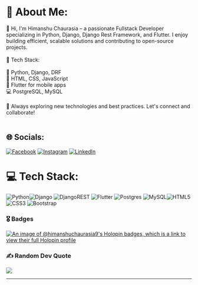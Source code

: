 # 💫 About Me:

👋 Hi, I'm Himanshu Chaurasia – a passionate Fullstack Developer specializing in Python, Django, Django Rest Framework, and Flutter. I enjoy building efficient, scalable solutions and contributing to open-source projects.<br><br>🔧 Tech Stack:<br><br>🐍 Python, Django, DRF<br>🎨 HTML, CSS, JavaScript<br>📱 Flutter for mobile apps<br>💻 PostgreSQL, MySQL<br><br>🚀 Always exploring new technologies and best practices. Let's connect and collaborate!<br><br>

## 🌐 Socials:

[![Facebook](https://img.shields.io/badge/Facebook-%231877F2.svg?logo=Facebook&logoColor=white)](https://facebook.com/himanshu.chaurasia.5458) [![Instagram](https://img.shields.io/badge/Instagram-%23E4405F.svg?logo=Instagram&logoColor=white)](https://instagram.com/himanshu.chaurasia.5458) [![LinkedIn](https://img.shields.io/badge/LinkedIn-%230077B5.svg?logo=linkedin&logoColor=white)](https://linkedin.com/in/himanshuchaurasia2000)

# 💻 Tech Stack:

![Python](https://img.shields.io/badge/python-3670A0?style=for-the-badge&logo=python&logoColor=ffdd54)![Django](https://img.shields.io/badge/django-%23092E20.svg?style=for-the-badge&logo=django&logoColor=white) ![DjangoREST](https://img.shields.io/badge/DJANGO-REST-ff1709?style=for-the-badge&logo=django&logoColor=white&color=ff1709&labelColor=gray) ![Flutter](https://img.shields.io/badge/Flutter-%2302569B.svg?style=for-the-badge&logo=Flutter&logoColor=white) ![Postgres](https://img.shields.io/badge/postgres-%23316192.svg?style=for-the-badge&logo=postgresql&logoColor=white) ![MySQL](https://img.shields.io/badge/mysql-4479A1.svg?style=for-the-badge&logo=mysql&logoColor=white)![HTML5](https://img.shields.io/badge/html5-%23E34F26.svg?style=for-the-badge&logo=html5&logoColor=white)
![CSS3](https://img.shields.io/badge/css3-%231572B6.svg?style=for-the-badge&logo=css3&logoColor=white) ![Bootstrap](https://img.shields.io/badge/bootstrap-%238511FA.svg?style=for-the-badge&logo=bootstrap&logoColor=white)
### 🎖️ Badges
[![An image of @himanshuchaurasia9's Holopin badges, which is a link to view their full Holopin profile](https://holopin.me/himanshuchaurasia9)](https://holopin.io/@himanshuchaurasia9)
### ✍️ Random Dev Quote

![](https://quotes-github-readme.vercel.app/api?type=horizontal&theme=radical)

---
